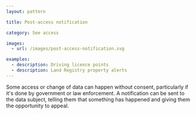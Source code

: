 ```yaml
---
layout: pattern

title: Post-access notification

category: See access

images:
  - url: /images/post-access-notification.svg

examples:
  - description: Driving licence points
  - description: Land Registry property alerts
---
```


Some access or change of data can happen without consent, particularly if it's done by government or law enforcement. A notification can be sent to the data subject, telling them that something has happened and giving them the opportunity to appeal.